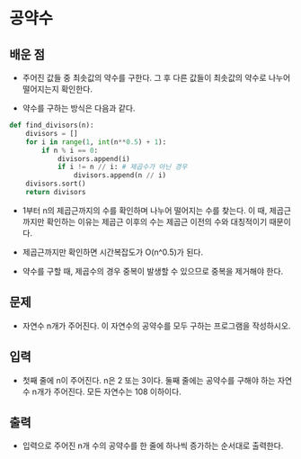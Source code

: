 # 공약수

## 배운 점

- 주어진 값들 중 최솟값의 약수를 구한다. 그 후 다른 값들이 최솟값의 약수로 나누어 떨어지는지 확인한다.

- 약수를 구하는 방식은 다음과 같다.

```python
def find_divisors(n):
    divisors = []
    for i in range(1, int(n**0.5) + 1):
        if n % i == 0:
            divisors.append(i)
            if i != n // i: # 제곱수가 아닌 경우
                divisors.append(n // i)
    divisors.sort()
    return divisors
```

- 1부터 n의 제곱근까지의 수를 확인하며 나누어 떨어지는 수를 찾는다. 이 때, 제곱근까지만 확인하는 이유는 제곱근 이후의 수는 제곱근 이전의 수와 대칭적이기 때문이다.

- 제곱근까지만 확인하면 시간복잡도가 O(n^0.5)가 된다.

- 약수를 구할 때, 제곱수의 경우 중복이 발생할 수 있으므로 중복을 제거해야 한다.

## 문제

- 자연수 n개가 주어진다. 이 자연수의 공약수를 모두 구하는 프로그램을 작성하시오.

## 입력

- 첫째 줄에 n이 주어진다. n은 2 또는 3이다. 둘째 줄에는 공약수를 구해야 하는 자연수 n개가 주어진다. 모든 자연수는 108 이하이다.

## 출력

- 입력으로 주어진 n개 수의 공약수를 한 줄에 하나씩 증가하는 순서대로 출력한다.
